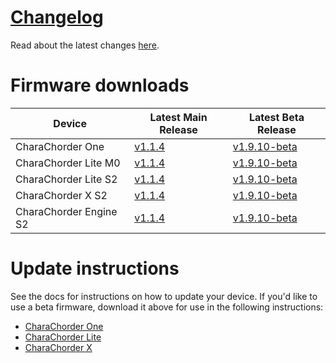 # [Changelog](CHANGELOG.md)

Read about the latest changes [here](CHANGELOG.md).

# Firmware downloads

| Device | Latest Main Release | Latest Beta Release|
| ----------- | ----------- | ----------- |
| CharaChorder One | [v1.1.4](https://github.com/CharaChorder/CCOS-firmware/raw/main/CharaChorder_One/M0/Main/CCOS_One_M0_v1.1.4/CURRENT.UF2) | [v1.9.10-beta](https://github.com/CharaChorder/CCOS-firmware/raw/main/CharaChorder_One/M0/Beta/CCOS_One_M0_v1.9.10-beta/CURRENT.UF2) |
| CharaChorder Lite M0 | [v1.1.4](https://github.com/CharaChorder/CCOS-firmware/raw/main/CharaChorder_Lite/M0/Main/CCOS_Lite_M0_v1.1.4/CURRENT.UF2) | [v1.9.10-beta](https://github.com/CharaChorder/CCOS-firmware/raw/main/CharaChorder_Lite/M0/Beta/CCOS_Lite_M0_v1.9.10-beta/CURRENT.UF2) |
| CharaChorder Lite S2 | [v1.1.4](https://github.com/CharaChorder/CCOS-firmware/raw/main/CharaChorder_Lite/S2/Main/CCOS_Lite_S2_v1.1.4/CURRENT.UF2) | [v1.9.10-beta](https://github.com/CharaChorder/CCOS-firmware/raw/main/CharaChorder_Lite/S2/Beta/CCOS_Lite_S2_v1.9.10-beta/CURRENT.UF2) |
| CharaChorder X S2 | [v1.1.4](https://github.com/CharaChorder/CCOS-firmware/raw/main/CharaChorder_X/S2/Main/CCOS_X_S2_v1.1.4/CURRENT.UF2) | [v1.9.10-beta](https://github.com/CharaChorder/CCOS-firmware/raw/main/CharaChorder_X/S2/Beta/CCOS_X_S2_v1.9.10-beta/CURRENT.UF2) |
| CharaChorder Engine S2 | [v1.1.4](https://github.com/CharaChorder/CCOS-firmware/raw/main/CharaChorder_Engine/S2/Main/CCOS_Engine_S2_v1.1.4/CURRENT.UF2) | [v1.9.10-beta](https://github.com/CharaChorder/CCOS-firmware/raw/main/CharaChorder_Engine/S2/Beta/CCOS_Engine_S2_v1.9.10-beta/CURRENT.UF2) |

# Update instructions

See the docs for instructions on how to update your device.  If you'd like to use a beta firmware, download it above for use in the following instructions:

- [CharaChorder One](https://docs.charachorder.com/CharaChorder%20One.html#updating-the-firmware)
- [CharaChorder Lite](https://docs.charachorder.com/CharaChorder_Lite.html#updating-the-firmware)
- [CharaChorder X](https://docs.charachorder.com/CharaChorder%20X.html#updating-the-firmware)